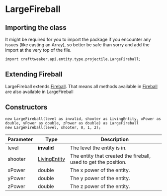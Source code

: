 # LargeFireball

## Importing the class

It might be required for you to import the package if you encounter any issues (like casting an Array), so better be safe than sorry and add the import at the very top of the file.
```zenscript
import crafttweaker.api.entity.type.projectile.LargeFireball;
```


## Extending Fireball

LargeFireball extends [Fireball](/vanilla/api/entity/type/projectile/Fireball). That means all methods available in [Fireball](/vanilla/api/entity/type/projectile/Fireball) are also available in LargeFireball

## Constructors


```zenscript
new LargeFireball(level as invalid, shooter as LivingEntity, xPower as double, yPower as double, zPower as double) as LargeFireball
new LargeFireball(level, shooter, 0, 1, 2);
```
| Parameter | Type | Description |
|-----------|------|-------------|
| level | **invalid** | The level the entity is in. |
| shooter | [LivingEntity](/vanilla/api/entity/LivingEntity) | The entity that created the fireball, used to get the position. |
| xPower | double | The x power of the entity. |
| yPower | double | The y power of the entity. |
| zPower | double | The z power of the entity. |



